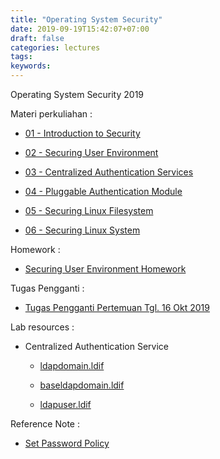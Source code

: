 ```yaml
---
title: "Operating System Security"
date: 2019-09-19T15:42:07+07:00
draft: false
categories: lectures
tags:
keywords:
---
```



Operating System Security 2019
<!--more-->
Materi perkuliahan :

- [01 - Introduction to Security](../../files/oss/2019/01-intro.pdf)

- [02 - Securing User Environment](../../files/oss/2019/02-securing_user_env.pdf)

- [03 - Centralized Authentication Services](../../files/oss/2019/03-centralized_authentication.pdf)

- [04 - Pluggable Authentication Module](../../files/oss/2019/04-pam.pdf)

- [05 - Securing Linux Filesystem](../../files/oss/2019/05-securing_linux_filesystem.pdf)

- [06 - Securing Linux System](../../files/oss/2019/06-securing_linux_system.pdf)



Homework :

- [Securing User Environment Homework](../../files/oss/2019/sue_homework.pdf)

Tugas Pengganti :

- [Tugas Pengganti Pertemuan Tgl. 16 Okt 2019](../../files/oss/2019/tugas-pengganti.pdf)

Lab resources :

- Centralized Authentication Service

    + [ldapdomain.ldif](../../files/res/ldapdomain.ldif)
	
    + [baseldapdomain.ldif](../../files/res/baseldapdomain.ldif)
	
    + [ldapuser.ldif](../../files/res/ldapuser.ldif)
	
	



Reference Note :

- [Set Password Policy](../../files/oss/2019/ref_set-password-policy.pdf)